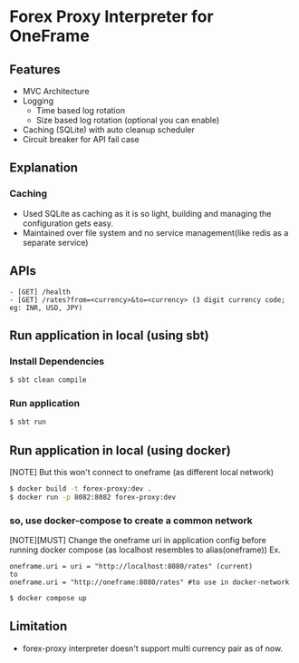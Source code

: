 # Forex Proxy Interpreter for OneFrame

## Features
- MVC Architecture
- Logging
    - Time based log rotation
    - Size based log rotation (optional you can enable)
- Caching (SQLite) with auto cleanup scheduler
- Circuit breaker for API fail case


## Explanation
### Caching
- Used SQLite as caching as it is so light, building and managing the configuration gets easy.
- Maintained over file system and no service management(like redis as a separate service)

## APIs
```
- [GET] /health
- [GET] /rates?from=<currency>&to=<currency> (3 digit currency code; eg: INR, USD, JPY)
```

## Run application in local (using sbt)
### Install Dependencies
``` bash
$ sbt clean compile
```

### Run application
``` bash
$ sbt run
```

## Run application in local (using docker)
[NOTE] But this won't connect to oneframe (as different local network)
``` bash
$ docker build -t forex-proxy:dev .
$ docker run -p 8082:8082 forex-proxy:dev
```
### so, use docker-compose to create a common network
[NOTE][MUST] Change the oneframe uri in application config before running docker compose (as localhost resembles to alias(oneframe))
Ex.
```
oneframe.uri = uri = "http://localhost:8080/rates" (current)
to
oneframe.uri = "http://oneframe:8080/rates" #to use in docker-network
```
``` bash
$ docker compose up
```

## Limitation
- forex-proxy interpreter doesn't support multi currency pair as of now.